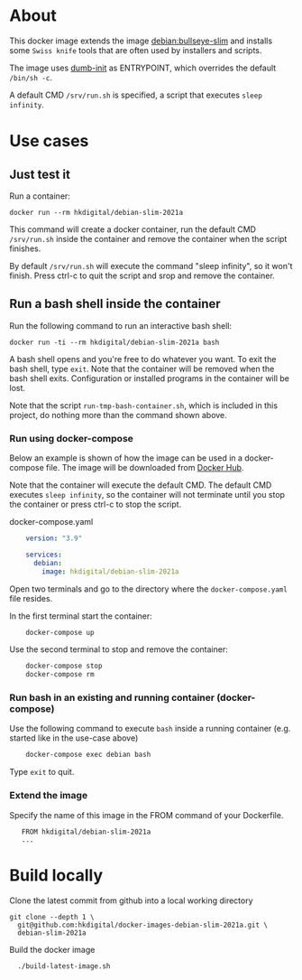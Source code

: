
# About

This docker image extends the image [debian:bullseye-slim](https://hub.docker.com/_/debian) and installs some `Swiss knife` tools that are often used by installers and scripts.

The image uses [dumb-init](https://github.com/Yelp/dumb-init) as ENTRYPOINT, which overrides the default `/bin/sh -c`.

A default CMD `/srv/run.sh` is specified, a script that executes `sleep infinity`.

# Use cases

## Just test it

Run a container:

    docker run --rm hkdigital/debian-slim-2021a

This command will create a docker container, run the default CMD `/srv/run.sh` inside the container and remove the container when the script finishes.

By default `/srv/run.sh` will execute the command "sleep infinity", so it won't finish. Press ctrl-c to quit the script and srop and remove the container.

## Run a bash shell inside the container

Run the following command to run an interactive bash shell:

    docker run -ti --rm hkdigital/debian-slim-2021a bash

A bash shell opens and you're free to do whatever you want. To exit the bash shell, type `exit`. Note that the container will be removed when the bash shell exits. Configuration or installed programs in the container will be lost.

Note that the script `run-tmp-bash-container.sh`, which is included in this project, do nothing more than the command shown above.

### Run using docker-compose

Below an example is shown of how the image can be used in a docker-compose file. The image will be downloaded from [Docker Hub](https://https://hub.docker.com).

Note that the container will execute the default CMD. The default CMD executes `sleep infinity`, so the container will not terminate until you stop the container or press ctrl-c to stop the script.

docker-compose.yaml
```yaml
    version: "3.9"

    services:
      debian:
        image: hkdigital/debian-slim-2021a
```

Open two terminals and go to the directory where the `docker-compose.yaml` file resides.

In the first terminal start the container:

```bash
    docker-compose up
```

Use the second terminal to stop and remove the container:

```bash
    docker-compose stop
    docker-compose rm
```

### Run bash in an existing and running container (docker-compose)

Use the following command to execute `bash` inside a running container (e.g. started like in the use-case above)

```bash
    docker-compose exec debian bash
```

Type `exit` to quit.

### Extend the image

Specify the name of this image in the FROM command of your Dockerfile.

```
   FROM hkdigital/debian-slim-2021a
   ...
```

# Build locally

Clone the latest commit from github into a local working directory

    git clone --depth 1 \
      git@github.com:hkdigital/docker-images-debian-slim-2021a.git \
      debian-slim-2021a

Build the docker image

      ./build-latest-image.sh

